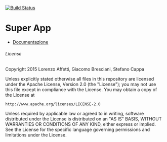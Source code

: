 [![Build Status](https://travis-ci.org/playfellas/superapp.svg?branch=master)](https://github.com/playfellas/superapp)

# Super App

- [Documentazione](https://github.com/polimi-giocoso/docs)


###### License

Copyright 2015 Lorenzo Affetti, Giacomo Bresciani, Stefano Cappa

Unless explicitly stated otherwise all files in this repository are
licensed under the Apache License, Version 2.0 (the "License");
you may not use this file except in compliance with the License.
You may obtain a copy of the License at

    http://www.apache.org/licenses/LICENSE-2.0

Unless required by applicable law or agreed to in writing, software
distributed under the License is distributed on an "AS IS" BASIS,
WITHOUT WARRANTIES OR CONDITIONS OF ANY KIND, either express or implied.
See the License for the specific language governing permissions and
limitations under the License.

